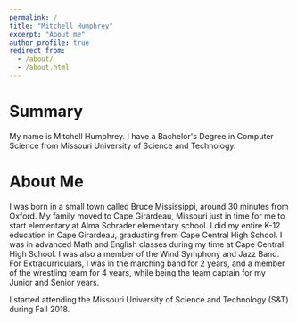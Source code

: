 ```yaml
---
permalink: /
title: "Mitchell Humphrey"
excerpt: "About me"
author_profile: true
redirect_from: 
  - /about/
  - /about.html
---
```


Summary
======

My name is Mitchell Humphrey. I have a Bachelor's Degree in Computer Science from Missouri University of Science and Technology.

About Me
=======
I was born in a small town called Bruce Mississippi, around 30 minutes from Oxford. My family moved to Cape Girardeau, Missouri just in time for me to start elementary at Alma Schrader elementary school. I did my entire K-12 education in Cape Girardeau, graduating from Cape Central High School. I was in advanced Math and English classes during my time at Cape Central High School. I was also a member of the Wind Symphony and Jazz Band. For Extracurriculars, I was in the marching band for 2 years, and a member of the wrestling team for 4 years, while being the team captain for my Junior and Senior years.

I started attending the Missouri University of Science and Technology (S&T) during Fall 2018.
